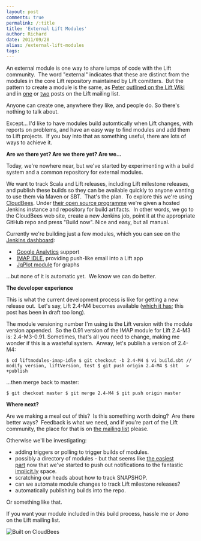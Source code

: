 ```yaml
---
layout: post
comments: true
permalink: /:title
title: 'External Lift Modules'
author: Richard
date: 2011/09/28
alias: /external-lift-modules
tags:
---
```


An external module is one way to share lumps of code with the Lift
community.  The word "external" indicates that these are distinct from
the modules in the core Lift repository maintained by Lift comitters.
 But the pattern to create a module is the same, as [Peter][] [outlined on the Lift Wiki][] and in [one][] or [two][] posts on the Lift mailing
list.

Anyone can create one, anywhere they like, and people do. So there's
nothing to talk about.

Except... I'd like to have modules build automtically when Lift changes,
with reports on problems, and have an easy way to find modules and add
them to Lift projects.  If you buy into that as something useful, there
are lots of ways to achieve it.  

**Are we there yet? Are we there yet? Are we...**

Today, we're nowhere near, but we've started by experimenting with a
build system and a common repository for external modules. 

We want to track Scala and Lift releases, including Lift milestone
releases, and publish these builds so they can be available quickly to
anyone wanting to use them via Maven or SBT.  That's the plan.  To
explore this we're using [CloudBees][]. Under [their open source programme][] we're given a hosted Jenkins instance and repository for
build artifacts.  In other words, we go to the CloudBees web site,
create a new Jenkins job, point it at the appropriate GitHub repo and
press "Build now". Nice and easy, but all manual.

Currently we're building just a few modules, which you can see on the
[Jenkins dashboard][]:

-    [Google Analytics][] support
-    [IMAP IDLE][], providing push-like email into a Lift app
-    [JqPlot module][] for graphs

...but none of it is automatic yet.  We know we can do better.

**The developer experience**

This is what the current development process is like for getting a new
release out.  Let's say, Lift 2.4-M4 becomes available ([which it
has][]; this post has been in draft too long).

The module versioning number I'm using is the Lift version with the
module version appended.  So the 0.91 version of the IMAP module for
Lift 2.4-M3 is: 2.4-M3-0.91. Sometimes, that's all you need to change,
making me wonder if this is a wasteful system.  Anway, let's publish a
version of 2.4-M4:

` $ cd liftmodules-imap-idle $ git checkout -b 2.4-M4 $ vi build.sbt // modify version, liftVersion, test $ git push origin 2.4-M4 $ sbt   > +publish   `

...then merge back to master:

` $ git checkout master $ git merge 2.4-M4 $ git push origin master   `

**Where next?**

Are we making a meal out of this?  Is this something worth doing?  Are
there better ways?  Feedback is what we need, and if you're part of the
Lift community, the place for that is on [the mailing list][] please.

Otherwise we'll be investigating: 

-   adding triggers or polling to trigger builds of modules. 
-   possibly a directory of modules - but that seems like [the easiest part][] now that we've started to push out notifications to the fantastic [implicit.ly][] space.
-   scratching our heads about how to track SNAPSHOP.
-   can we automate module changes to track Lift milestone releases?
-   automatically publishing builds into the repo.

Or something like that.

If you want your module included in this build process, hassle me or
Jono on the Lift mailing list.


![Built on CloudBees](//www.cloudbees.com/sites/default/files/Button-Built-on-CB-1.png)

 

 

  [Peter]: http://twitter.com/#!/pr1001
  [outlined on the Lift Wiki]: http://www.assembla.com/spaces/liftweb/wiki/Modules
  [one]: http://groups.google.com/group/liftweb/browse_thread/thread/9f330b56a778d2f2?fwc=1
  [two]: https://groups.google.com/d/msg/liftweb/GfVqg7hHmYA/wux_RABpj74J
  [CloudBees]: http://www.cloudbees.com
  [their open source programme]: http://cloudbees.com/foss/index.cb
  [Jenkins dashboard]: http://liftmodules.ci.cloudbees.com
  [Google Analytics]: https://github.com/d6y/liftmodules-googleanalytics
  [IMAP IDLE]: https://github.com/d6y/liftmodules-imap-idle
  [JqPlot module]: https://github.com/jonoabroad/liftmodules-jqplot
  [which it has]: http://lift.la/announcing-lift-24-m4
  [the mailing list]: http://groups.google.com/group/liftweb
  [the easiest part]: http://implicit.ly/tag/netliftmodules
  [implicit.ly]: http://implicit.ly/
  [Builtondev]: ./images/72915424-0-BuiltOnDEV.png.scaled500.png
